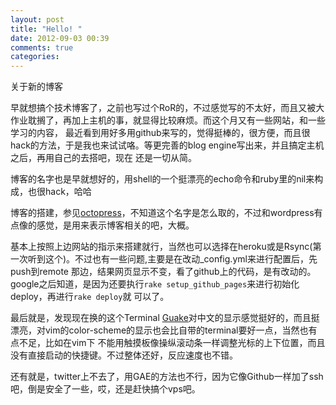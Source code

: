 ```yaml
---
layout: post
title: "Hello! "
date: 2012-09-03 00:39
comments: true
categories: 
---
```


关于新的博客

早就想搞个技术博客了，之前也写过个RoR的，不过感觉写的不太好，而且又被大作业耽搁了，再加上主机的事，就显得比较麻烦。而这个月又有一些网站，和一些学习的内容，
最近看到用好多用github来写的，觉得挺棒的，很方便，而且很hack的方法，于是我也来试试咯。等更完善的blog engine写出来，并且搞定主机之后，再用自己的去搭吧，现在
还是一切从简。

博客的名字也是早就想好的，用shell的一个挺漂亮的echo命令和ruby里的nil来构成，也很hack，哈哈

博客的搭建，参见[octopress](http://octopress.org/)，不知道这个名字是怎么取的，不过和wordpress有点像的感觉，是用来表示博客相关的吧，大概。

基本上按照上边网站的指示来搭建就行，当然也可以选择在heroku或是Rsync(第一次听到这个)。不过也有一些问题,主要是在改动\_config.yml来进行配置后，先push到remote
那边，结果网页显示不变，看了github上的代码，是有改动的。google之后知道，是因为还要执行`rake setup_github_pages`来进行初始化deploy，再进行`rake deploy`就
可以了。

最后就是，发现现在换的这个Terminal [Guake](http://guake.org/)对中文的显示感觉挺好的，而且挺漂亮，对vim的color-scheme的显示也会比自带的terminal要好一点，当然也有点不足，比如在vim下
不能用触摸板像操纵滚动条一样调整光标的上下位置，而且没有直接启动的快捷键。不过整体还好，反应速度也不错。

还有就是，twitter上不去了，用GAE的方法也不行，因为它像Github一样加了ssh吧，倒是安全了一些，哎，还是赶快搞个vps吧。
